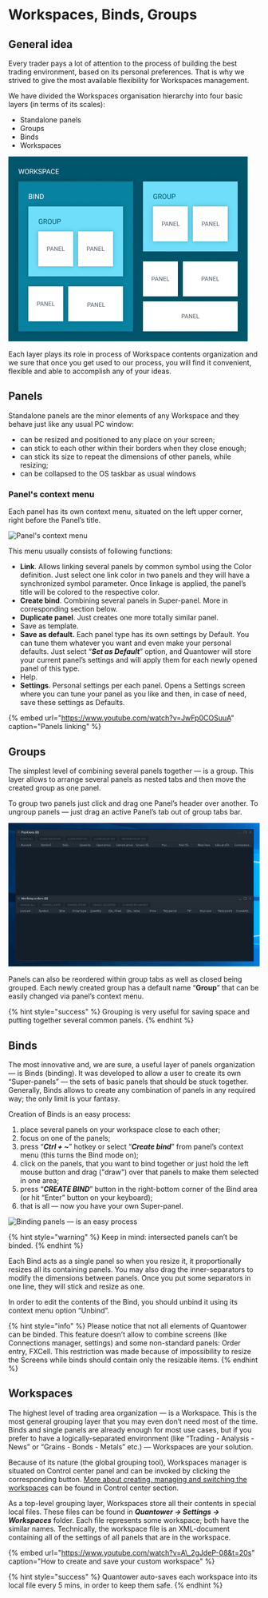 # Workspaces, Binds, Groups

## General idea

Every trader pays a lot of attention to the process of building the best trading environment, based on its personal preferences. That is why we strived to give the most available flexibility for Workspaces management. 

We have divided the Workspaces organisation hierarchy into four basic layers \(in terms of its scales\):

* Standalone panels
* Groups
* Binds
* Workspaces

![General scheme of organisation layers](../.gitbook/assets/group_bind_workspace.png)

Each layer plays its role in process of Workspace contents organization and we sure that once you get used to our process, you will find it convenient, flexible and able to accomplish any of your ideas.

## Panels

Standalone panels are the minor elements of any Workspace and they behave just like any usual PC window:

* can be resized and positioned to any place on your screen;
* can stick to each other within their borders when they close enough;
* can stick its size to repeat the dimensions of other panels, while resizing;
* can be collapsed to the OS taskbar as usual windows

### Panel's context menu

Each panel has its own context menu, situated on the left upper corner, right before the Panel’s title.

![Panel&apos;s context menu](https://lh6.googleusercontent.com/-iQVWMryKAS9A1MU-LIEvo7pZ4HB0GW04Cacbx1-1wBc_M71xzEk9weD-3rVI39NMhI6zfeOUhkoqVy1Ue_XUBc2uECxBpLAB4hOhwqaZ0JEc-ePWfS5n5Uxn7tkxfyX9Yvkgoyu)

This menu usually consists of following functions:

* **Link**. Allows linking several panels by common symbol using the Color definition. Just select one link color in two panels and they will have a synchronized symbol parameter. Once linkage is applied, the panel’s title will be colored to the respective color.
* **Create bind**. Combining several panels in Super-panel. More in corresponding section below.
* **Duplicate panel**. Just creates one more totally similar panel.
* Save as template. 
* **Save as default.** Each panel type has its own settings by Default. You can tune them whatever you want and even make your personal defaults. Just select “_**Set as Default**_” option, and Quantower will store your current panel’s settings and will apply them for each newly opened panel of this type.
* Help. 
* **Settings**. Personal settings per each panel. Opens a Settings screen where you can tune your panel as you like and then, in case of need, save these settings as Defaults.

{% embed url="https://www.youtube.com/watch?v=JwFp0COSuuA" caption="Panels linking" %}

## Groups

The simplest level of combining several panels together — is a group. This layer allows to arrange several panels as nested tabs and then move the created group as one panel. 

To group two panels just click and drag one Panel’s header over another. To ungroup panels — just drag an active Panel’s tab out of group tabs bar.

![Panels grouping](../.gitbook/assets/groupping.gif)

Panels can also be reordered within group tabs as well as closed being grouped. Each newly created group has a default name “**Group**” that can be easily changed via panel’s context menu.

{% hint style="success" %}
Grouping is very useful for saving space and putting together several common panels.
{% endhint %}

## Binds

The most innovative and, we are sure, a useful layer of panels organization — is Binds \(binding\). It was developed to allow a user to create its own “Super-panels” — the sets of basic panels that should be stuck together. Generally, Binds allows to create any combination of panels in any required way; the only limit is your fantasy.

Creation of Binds is an easy process: 

1. place several panels on your workspace close to each other;
2. focus on one of the panels;
3. press “_**Ctrl + ~**_” hotkey or select “_**Create bind**_” from panel’s context menu \(this turns the Bind mode on\);
4. click on the panels, that you want to bind together or just hold the left mouse button and drag \("draw"\) over that panels to make them selected in one area;
5. press “_**CREATE BIND**_” button in the right-bottom corner of the Bind area \(or hit “Enter” button on your keyboard\); 
6. that is all — now you have your own Super-panel.

![Binding panels &#x2014; is an easy process](../.gitbook/assets/binding.gif)

{% hint style="warning" %}
Keep in mind: intersected panels can’t be binded.
{% endhint %}

Each Bind acts as a single panel so when you resize it, it proportionally resizes all its containing panels. You may also drag the inner-separators to modify the dimensions between panels. Once you put some separators in one line, they will stick and resize as one.

In order to edit the contents of the Bind, you should unbind it using its context menu option “Unbind”.

{% hint style="info" %}
Please notice that not all elements of Quantower can be binded. This feature doesn’t allow to combine screens \(like Connections manager, settings\) and some non-standard panels: Order entry, FXCell. This restriction was made because of impossibility to resize the Screens while binds should contain only the resizable items.
{% endhint %}

## Workspaces

The highest level of trading area organization — is a Workspace. This is the most general grouping layer that you may even don’t need most of the time. Binds and single panels are already enough for most use cases, but if you prefer to have a logically-separated environment \(like “Trading - Analysis - News” or “Grains - Bonds - Metals” etc.\) — Workspaces are your solution. 

Because of its nature \(the global grouping tool\), Workspaces manager is situated on Control center panel and can be invoked by clicking the corresponding button. [More about creating, managing and switching the workspaces](control-center.md#workspaces-manager) can be found in Control center section.

As a top-level grouping layer, Workspaces store all their contents in special local files. These files can be found in _**Quantower -&gt; Settings -&gt; Workspaces**_ folder. Each file represents some workspace; both have the similar names. Technically, the workspace file is an XML-document containing all of the settings of all panels that are in the workspace. 

{% embed url="https://www.youtube.com/watch?v=A\_2gJdeP-08&t=20s" caption="How to create and save your custom workspace" %}

{% hint style="success" %}
Quantower auto-saves each workspace into its local file every 5 mins, in order to keep them safe.
{% endhint %}




